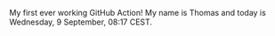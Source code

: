 My first ever working GitHub Action!
My name is Thomas and today is Wednesday, 9 September, 08:17 CEST. 
